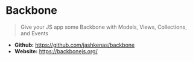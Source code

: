 # Backbone
> Give your JS app some Backbone with Models, Views, Collections, and Events

* **Github:** https://github.com/jashkenas/backbone
* **Website:** https://backbonejs.org/